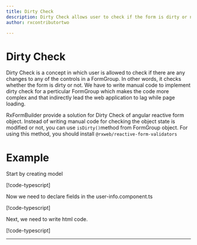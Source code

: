 ```yaml
---
title: Dirty Check
description: Dirty Check allows user to check if the form is dirty or not.
author: rxcontributortwo

---
```


# Dirty Check
Dirty Check is a concept in which user is allowed to check if there are any changes to any of the controls in a FormGroup. In other words, it checks whether the form is dirty or not. We have to write manual code to implement dirty check for a perticular FormGroup which makes the code more complex and that indirectly lead the web application to lag while page loading. 

RxFormBuilder provide a solution for Dirty Check of angular reactive form object. Instead of writing manual code for checking the object state is modified or not, you can use `isDirty()`method from FormGroup object. For using this method, you should install `@rxweb/reactive-form-validators` 

# Example

Start by creating model

[!code-typescript[](\app\dirty-check\dirty-check.model.ts)]

Now we need to declare fields in the user-info.component.ts

[!code-typescript[](\app\dirty-check\dirty-check.ts)]

Next, we need to write html code.

[!code-typescript[](\app\dirty-check\dirty-check.ts)]

***
